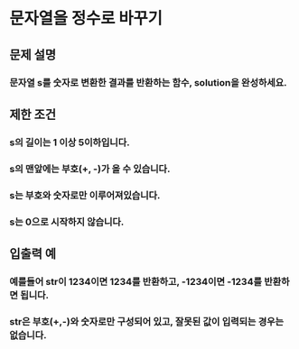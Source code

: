 # 문자열을 정수로 바꾸기
## 문제 설명
### 문자열 s를 숫자로 변환한 결과를 반환하는 함수, solution을 완성하세요.

## 제한 조건
### s의 길이는 1 이상 5이하입니다.
### s의 맨앞에는 부호(+, -)가 올 수 있습니다.
### s는 부호와 숫자로만 이루어져있습니다.
### s는 0으로 시작하지 않습니다.
## 입출력 예
### 예를들어 str이 1234이면 1234를 반환하고, -1234이면 -1234를 반환하면 됩니다.
### str은 부호(+,-)와 숫자로만 구성되어 있고, 잘못된 값이 입력되는 경우는 없습니다.